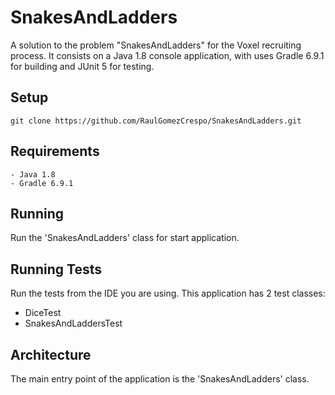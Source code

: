 # SnakesAndLadders

A solution to the problem "SnakesAndLadders" for the Voxel recruiting process. It consists on a Java 1.8 console application, with uses Gradle 6.9.1 for building and JUnit 5 for testing.

## Setup

    git clone https://github.com/RaulGomezCrespo/SnakesAndLadders.git

## Requirements

	- Java 1.8
	- Gradle 6.9.1	

## Running

Run the 'SnakesAndLadders' class for start application.

## Running Tests

Run the tests from the IDE you are using.
This application has 2 test classes:
- DiceTest
- SnakesAndLaddersTest

## Architecture

The main entry point of the application is the 'SnakesAndLadders' class.

